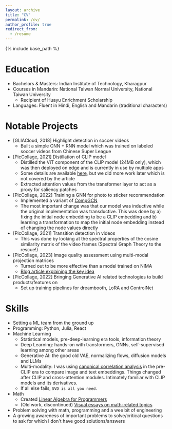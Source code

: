 ```yaml
---
layout: archive
title: "CV"
permalink: /cv/
author_profile: true
redirect_from:
  - /resume
---
```


{% include base_path %}

Education
======
* Bachelors & Masters: Indian Institute of Technology, Kharagpur
* Courses in Mandarin: National Taiwan Normal University, National Taiwan University
  * Recipient of Huayu Enrichment Scholarship
* Languages: Fluent in Hindi, English and Mandarin (traditional characters)
  
Notable Projects
=====
* [GLIACloud, 2018] Highlight detection in soccer videos
  * Built a simple CNN + RNN model which was trained on labeled soccer videos from Chinese Super League
* [PicCollage, 2021] Distillation of CLIP model
  * Distilled the ViT component of the CLIP model (24MB only), which was then deployed on edge and is currently in use by multiple apps
  * Some details are available [here](https://tech.pic-collage.com/distillation-of-clip-model-and-other-experiments-f8394b7321ce), but we did more work later which is not covered by the article
  * Extracted attention values from the transformer layer to act as a proxy for saliency patches
* [PicCollage, 2022] Training a GNN for photo to sticker recommendation
  * Implemented a variant of [CompGCN](https://github.com/malllabiisc/CompGCN)
  * The most important change was that our model was inductive while the original implementation was transductive. This was done by a) fixing the initial node embedding to be a CLIP embedding and b) learning a transformation to map the initial node embedding instead of changing the node values directly
* [PicCollage, 2021] Transition detection in videos
  * This was done by looking at the spectral properties of the cosine similarity matrix of the video frames (Spectral Graph Theory to the rescue!)
* [PicCollage, 2023] Image quality assessment using multi-modal projection matrices
  * Turned out to be more effective than a model trained on NIMA
  * [Blog article explaining the key idea](https://www.linearalgebraforprogrammers.com/blog/image_assessment_clip)
* [PicCollage, 2022] Bringing Generative AI related technologies to build products/features on
  * Set up training pipelines for dreambooth, LoRA and ControlNet

Skills
======
* Setting a ML team from the ground up
* Programming: Python, Julia, React
* Machine Learning
  * Statistical models, pre-deep-learning era tools, information theory
  * Deep Learning: hands-on with transformers, GNNs, self-supervised learning among other areas
  * Generative AI: the good old VAE, normalizing flows, diffusion models and LLMs
  * Multi-modality: I was using [canonical correlation analysis](https://en.wikipedia.org/wiki/Canonical_correlation) in the pre-CLIP era to compare image and text embeddings. Things changed after CLIP and cross-attention modules. Intimately familiar with CLIP models and its derivatives. 
  * If all else fails, `SVD is all you need`.
* Math
  * Created [Linear Algebra for Programmers](https://www.linearalgebraforprogrammers.com/)
  * (Old work, discontinued) [Visual essays on math-related topics](https://tinyvolt.com/)
* Problem solving with math, programming and a wee bit of engineering
* A growing awareness of important problems to solve/critical questions to ask for which I don't have good solutions/answers
